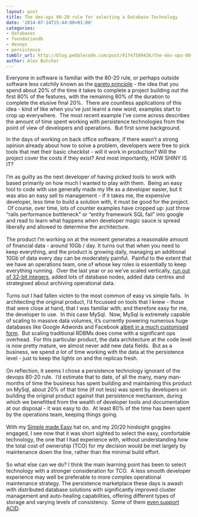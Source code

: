 ```yaml
---
layout: post
title: The dev-ops 80-20 rule for selecting a Database Technology
date: '2014-07-14T15:44:00+01:00'
categories:
- databases
- foundationdb
- devops
- persistence
tumblr_url: http://blog.pebblecode.com/post/91747509426/the-dev-ops-80-20-rule-for-selecting-a-database
author: Alex Butcher
---
```

Everyone in software is familiar with the 80-20 rule, or perhaps outside software less catchily known as the <a href="http://en.wikipedia.org/wiki/Pareto_principle">pareto principle</a> - the idea that you spend about 20% of the time it takes to complete a project building out the first 80% of the features, with the remaining 80% of the duration to complete the elusive final 20%.  There are countless applications of this idea - kind of like when you&rsquo;ve just learnt a new word, examples start to crop up everywhere.  The most recent example I&rsquo;ve come across describes the amount of time spent working with persistence technologies from the point of view of developers and operations.  But first some background.

In the days of working on back office software, if there wasn&rsquo;t a strong opinion already about how to solve a problem, developers were free to pick tools that met their basic checklist - will it work in production? Will the project cover the costs if they exist? And most importantly, HOW SHINY IS IT?<br/><br/> I&rsquo;m as guilty as the next developer of having picked tools to work with based primarily on how much I wanted to play with them.  Being an easy tool to code with use generally made my life as a developer easier, but it was also an easy sell to management - if it takes me, the expensive developer, less time to build a solution with, it must be good for the project.  Of course, over time, lots of counter examples have cropped up: just throw &ldquo;rails performance bottleneck&rdquo; or &ldquo;entity framework SQL fail&rdquo; into google and read to learn what happens when developer magic sauce is spread liberally and allowed to determine the architecture.  <br/><br/> The product I&rsquo;m working on at the moment generates a reasonable amount of financial data - around 10Gb / day. It turns out that when you need to keep everything, and the product is growing daily, managing an additional 10Gb of data every day can be moderately painful.  Painful to the extent that we have an operations team, one of whose key roles is essentially to keep everything running.  Over the last year or so we&rsquo;ve scaled vertically, <a href="http://en.wikipedia.org/wiki/2147483647">run out of 32-bit integers</a>, added lots of database nodes, added data centres and strategised about archiving operational data.<br/><br/> Turns out I had fallen victim to the most common of easy vs simple fails.  In architecting the original product, I&rsquo;d focussed on tools that I knew - those that were close at hand, that I was familiar with; and therefore easy for me, the developer to use.  In this case MySql.  Now, MySql is extremely capable of scaling to massive data volumes, it&rsquo;s currently powering numerous huge databases like Google Adwords and Facebook <a href="http://thenextweb.com/dd/2014/03/27/facebook-google-linkedin-twitter-launch-webscalesql-custom-version-mysql-massive-databases/">albeit in a much customised form</a>.  But scaling traditional RDBMs does come with a significant ops overhead.  For this particular product, the data architecture at the code level is now pretty mature, we almost never add new data fields.  But as a business, we spend <em>a lot</em> of time working with the data at the persistence level - just to keep the lights on and the replicas fresh.<br/><br/> On reflection, it seems I chose a persistence technology ignorant of the devops 80-20 rule.  I&rsquo;d estimate that to date, of all the many, many man-months of time the business has spent building and maintaining this product on MySql, about 20% of that time (if not less) was spent by developers on building the original product against that persistence mechanism, during which we benefitted from the wealth of developer tools and documentation at our disposal - it was easy to do.  At least 80% of the time has been spent by the operations team, keeping things going. <br/><br/> With my <a href="http://www.infoq.com/presentations/Simple-Made-Easy-QCon-London-2012">Simple made Easy</a> hat on, and my 20/20 hindsight goggles engaged, I see now that it was short sighted to select the easy, comfortable technology, the one that I had experience with, without understanding how the total cost of ownership (TCO) for my decision would be met largely by maintenance down the line, rather than the minimal build effort.<br/><br/> So what else can we do? I think the main learning point has been to select technology with a stronger consideration for TCO.  A less smooth developer experience may well be preferable to more complex operational maintenance strategy. The persistence marketplace these days is awash with distributed database solutions with significantly improved cluster management and auto-healing capabilities, offering different types of storage and varying levels of consistency.  Some of them <a href="https://foundationdb.com/">even support ACID</a>.</p>
